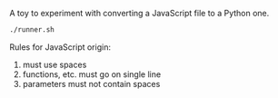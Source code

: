 A toy to experiment with converting a JavaScript file to a Python one.  

```bash
./runner.sh
```

Rules for JavaScript origin:
1. must use spaces
2. functions, etc. must go on single line
3. parameters must not contain spaces